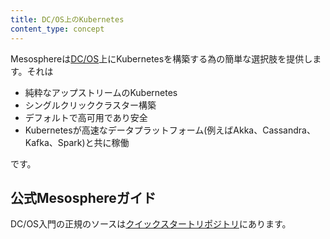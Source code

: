 ```yaml
---
title: DC/OS上のKubernetes
content_type: concept
---
```


<!-- overview -->

Mesosphereは[DC/OS](https://mesosphere.com/product/)上にKubernetesを構築する為の簡単な選択肢を提供します。それは

* 純粋なアップストリームのKubernetes
* シングルクリッククラスター構築
* デフォルトで高可用であり安全
* Kubernetesが高速なデータプラットフォーム(例えばAkka、Cassandra、Kafka、Spark)と共に稼働

です。



<!-- body -->

## 公式Mesosphereガイド

DC/OS入門の正規のソースは[クイックスタートリポジトリ](https://github.com/mesosphere/dcos-kubernetes-quickstart)にあります。


